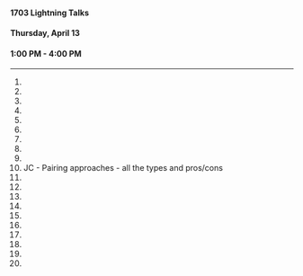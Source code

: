 #### 1703 Lightning Talks
#### Thursday, April 13
#### 1:00 PM - 4:00 PM

-----------------------------------------

1.
2.
3.
4.
5.
6.
7.
8.
9.
10. JC - Pairing approaches - all the types and pros/cons
11.
12.
13.
14.
15.
16.
17.
18.
19.
20.

